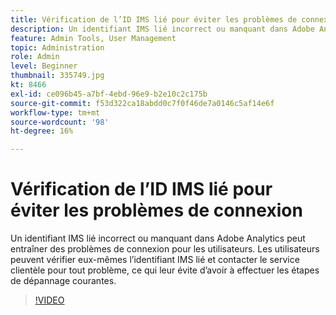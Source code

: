 ```yaml
---
title: Vérification de l’ID IMS lié pour éviter les problèmes de connexion
description: Un identifiant IMS lié incorrect ou manquant dans Adobe Analytics peut entraîner des problèmes de connexion pour les utilisateurs. Les utilisateurs peuvent vérifier eux-mêmes l’identifiant IMS lié et contacter le service clientèle pour tout problème, ce qui leur évite d’avoir à effectuer les étapes de dépannage courantes.
feature: Admin Tools, User Management
topic: Administration
role: Admin
level: Beginner
thumbnail: 335749.jpg
kt: 8466
exl-id: ce096b45-a7bf-4ebd-96e9-b2e10c2c175b
source-git-commit: f53d322ca18abdd0c7f0f46de7a0146c5af14e6f
workflow-type: tm+mt
source-wordcount: '98'
ht-degree: 16%

---
```


# Vérification de l’ID IMS lié pour éviter les problèmes de connexion

Un identifiant IMS lié incorrect ou manquant dans Adobe Analytics peut entraîner des problèmes de connexion pour les utilisateurs. Les utilisateurs peuvent vérifier eux-mêmes l’identifiant IMS lié et contacter le service clientèle pour tout problème, ce qui leur évite d’avoir à effectuer les étapes de dépannage courantes.


>[!VIDEO](https://video.tv.adobe.com/v/335749/?quality=12&learn=on)
